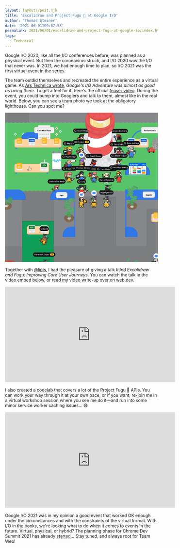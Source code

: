 ```yaml
---
layout: layouts/post.njk
title: 'Excalidraw and Project Fugu 🐡 at Google I/O'
author: 'Thomas Steiner'
date: '2021-06-01T09:07:58'
permalink: 2021/06/01/excalidraw-and-project-fugu-at-google-io/index.html
tags:
  - Technical
---
```


Google I/O 2020, like all the I/O conferences before, was planned as a physical event. But then the
coronavirus struck, and I/O 2020 was the I/O that never was. In 2021, we had enough time to plan, so
I/O 2021 was the first virtual event in the series.

The team outdid themselves and recreated the entire experience as a virtual game. As
[Ars Technica wrote](https://arstechnica.com/gadgets/2021/05/googles-i-o-adventure-was-almost-as-good-as-being-there/),
<cite>Google's I/O Adventure was almost as good as being there</cite>. To get a feel for it, here's
the official [teaser video](https://youtu.be/hMjtFRqaTsI). During the event, you could bump into
Googlers and talk to them, almost like in the real world. Below, you can see a team photo we took at
the obligatory lighthouse. Can you spot me?

![Google I/O Adventure team photo.](/images/google-io-adventure-2021.png)

Together with [@lipis](https://twitter.com/lipis), I had the pleasure of giving a talk titled
_Excalidraw and Fugu: Improving Core User Journeys_. You can watch the talk in the video embed
below, or [read my video write-up](https://web.dev/excalidraw-and-fugu/) over on web.dev.

<iframe width="560" height="315" src="https://www.youtube-nocookie.com/embed/EK1AkxgQwro" title="YouTube video player" frameborder="0" allow="accelerometer; autoplay; clipboard-write; encrypted-media; gyroscope; picture-in-picture" allowfullscreen></iframe>

I also created a [codelab](https://developers.google.com/codelabs/project-fugu#0) that covers a lot
of the Project Fugu 🐡 APIs. You can work your way through it at your own pace, or if you want,
re-join me in a virtual workshop session where you see me do it—and run into some minor service
worker caching issues… 😅

<iframe width="560" height="315" src="https://www.youtube-nocookie.com/embed/5CLyAX2CTLc" title="YouTube video player" frameborder="0" allow="accelerometer; autoplay; clipboard-write; encrypted-media; gyroscope; picture-in-picture" allowfullscreen></iframe>

Google I/O 2021 was in my opinion a good event that worked OK enough under the circumstances and
with the constraints of the virtual format. With I/O in the books, we're looking what to do when it
comes to events in the future. Virtual, physical, or hybrid? The planning phase for Chrome Dev
Summit 2021 has already [started](https://paul.kinlan.me/chrome-dev-summit-2021/)… Stay tuned, and
always root for Team Web!

